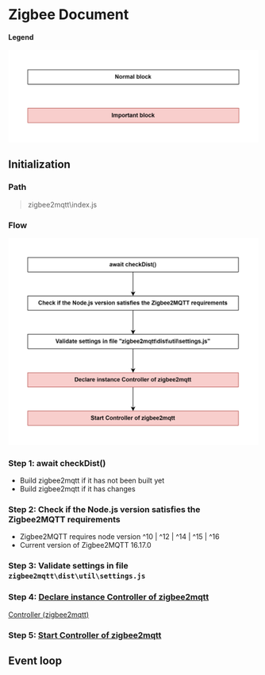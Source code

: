 # Zigbee Document

#### Legend
<img src="Images/legend.png" alt="legend" width="550"/>

## Initialization

### Path
> zigbee2mqtt\index.js

### Flow

<img src="Images/zigbee2mqtt_index.js.png" alt="zigbee2mqtt_index.js" width="550"/>

### Step 1: await checkDist()
- Build zigbee2mqtt if it has not been built yet
- Build zigbee2mqtt if it has changes

### Step 2: Check if the Node.js version satisfies the Zigbee2MQTT requirements
- Zigbee2MQTT requires node version ^10 | ^12 | ^14 | ^15 | ^16
- Current version of Zigbee2MQTT 16.17.0

### Step 3: Validate settings in file `zigbee2mqtt\dist\util\settings.js`

### Step 4: [Declare instance Controller of zigbee2mqtt](sub_flow/1_declare_instance_controller_of_zigbee2mqtt.md)

[Controller (zigbee2mqtt)](objects/controller_zigbee2mqtt.md)

### Step 5: [Start Controller of zigbee2mqtt](sub_flow/2_start_controller_of_zigbee2mqtt.md)

## Event loop